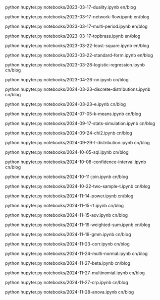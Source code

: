 python hupyter.py notebooks/2023-03-17-duality.ipynb en/blog

python hupyter.py notebooks/2023-03-17-network-flow.ipynb en/blog

python hupyter.py notebooks/2023-03-17-multi-period.ipynb en/blog

python hupyter.py notebooks/2023-03-17-topbrass.ipynb en/blog

python hupyter.py notebooks/2023-03-22-least-square.ipynb en/blog

python hupyter.py notebooks/2023-03-22-standard-form.ipynb en/blog

python hupyter.py notebooks/2023-03-28-logistic-regression.ipynb cn/blog

python hupyter.py notebooks/2023-04-26-nn.ipynb cn/blog

python hupyter.py notebooks/2024-03-23-discrete-distributions.ipynb cn/blog

python hupyter.py notebooks/2024-03-23-e.ipynb cn/blog

python hupyter.py notebooks/2024-07-05-k-means.ipynb cn/blog

python hupyter.py notebooks/2024-09-17-stats-simulation.ipynb cn/blog

python hupyter.py notebooks/2024-09-24-chi2.ipynb cn/blog

python hupyter.py notebooks/2024-09-29-t-distribution.ipynb cn/blog

python hupyter.py notebooks/2024-10-05-sql.ipynb cn/blog

python hupyter.py notebooks/2024-10-08-confidence-interval.ipynb cn/blog

python hupyter.py notebooks/2024-10-11-join.ipynb cn/blog

python hupyter.py notebooks/2024-10-22-two-sample-t.ipynb cn/blog

python hupyter.py notebooks/2024-11-14-power.ipynb cn/blog

python hupyter.py notebooks/2024-11-15-rt.ipynb cn/blog

python hupyter.py notebooks/2024-11-15-aov.ipynb cn/blog

python hupyter.py notebooks/2024-11-19-weighted-sum.ipynb cn/blog

python hupyter.py notebooks/2024-11-19-gmm.ipynb cn/blog

python hupyter.py notebooks/2024-11-23-corr.ipynb cn/blog

python hupyter.py notebooks/2024-11-24-multi-normal.ipynb cn/blog

python hupyter.py notebooks/2024-11-27-beta.ipynb cn/blog

python hupyter.py notebooks/2024-11-27-multinomial.ipynb cn/blog

<!-- python hupyter.py notebooks/2024-11-27-dirichlet-dist.ipynb cn/blog -->

python hupyter.py notebooks/2024-11-27-crp.ipynb cn/blog

python hupyter.py notebooks/2024-11-28-anova.ipynb cn/blog